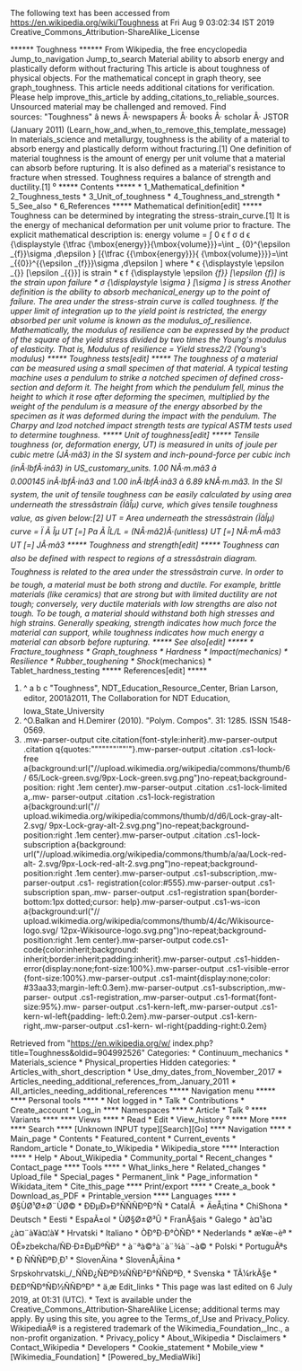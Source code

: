 The following text has been accessed from https://en.wikipedia.org/wiki/Toughness at Fri Aug 9 03:02:34 IST 2019
Creative_Commons_Attribution-ShareAlike_License




















****** Toughness ******
From Wikipedia, the free encyclopedia
Jump_to_navigation Jump_to_search
Material ability to absorb energy and plastically deform without fracturing
This article is about toughness of physical objects. For the mathematical
concept in graph theory, see graph_toughness.
 This article needs additional citations for verification. Please help improve_this_article by
 adding_citations_to_reliable_sources. Unsourced material may be challenged and removed.
 Find sources: "Toughness" â news Â· newspapers Â· books Â· scholar Â· JSTOR (January 2011)
 (Learn_how_and_when_to_remove_this_template_message)
In materials_science and metallurgy, toughness is the ability of a material to
absorb energy and plastically deform without fracturing.[1] One definition of
material toughness is the amount of energy per unit volume that a material can
absorb before rupturing. It is also defined as a material's resistance to
fracture when stressed.
Toughness requires a balance of strength and ductility.[1]
⁰
***** Contents *****
    * 1_Mathematical_definition
    * 2_Toughness_tests
    * 3_Unit_of_toughness
    * 4_Toughness_and_strength
    * 5_See_also
    * 6_References
***** Mathematical definition[edit] *****
Toughness can be determined by integrating the stress-strain_curve.[1] It is
the energy of mechanical deformation per unit volume prior to fracture. The
explicit mathematical description is:
             energy   volume     =  &#x222B;  0    &#x03F5;  f     &#x03C3;  d
      &#x03F5;   {\displaystyle {\tfrac {\mbox{energy}}{\mbox{volume}}}=\int _
      {0}^{\epsilon _{f}}\sigma \,d\epsilon }  [{\tfrac  {{\mbox{energy}}}{
      {\mbox{volume}}}}=\int _{{0}}^{{\epsilon _{f}}}\sigma \,d\epsilon ]
where
    *     &#x03F5;      {\displaystyle \epsilon _{}}  [\epsilon _{{}}] is
      strain
    *     &#x03F5;  f     {\displaystyle \epsilon _{f}}  [\epsilon _{f}] is the
      strain upon failure
    *    &#x03C3;   {\displaystyle \sigma }  [\sigma ] is stress
Another definition is the ability to absorb mechanical_energy up to the point
of failure. The area under the stress-strain curve is called toughness.
If the upper limit of integration up to the yield point is restricted, the
energy absorbed per unit volume is known as the modulus_of_resilience.
Mathematically, the modulus of resilience can be expressed by the product of
the square of the yield stress divided by two times the Young's modulus of
elasticity. That is,
      Modulus of resilience = Yield stress2/2 (Young's modulus)
***** Toughness tests[edit] *****
The toughness of a material can be measured using a small specimen of that
material. A typical testing machine uses a pendulum to strike a notched
specimen of defined cross-section and deform it. The height from which the
pendulum fell, minus the height to which it rose after deforming the specimen,
multiplied by the weight of the pendulum is a measure of the energy absorbed by
the specimen as it was deformed during the impact with the pendulum. The Charpy
and Izod notched impact strength tests are typical ASTM tests used to determine
toughness.
***** Unit of toughness[edit] *****
Tensile toughness (or, deformation energy, UT) is measured in units of joule
per cubic metre (JÂ·mâ3) in the SI system and inch-pound-force per cubic inch
(inÂ·lbfÂ·inâ3) in US_customary_units.
1.00 NÂ·m.mâ3 â 0.000145 inÂ·lbfÂ·inâ3 and 1.00 inÂ·lbfÂ·inâ3 â
6.89 kNÂ·m.mâ3.
In the SI system, the unit of tensile toughness can be easily calculated by
using area underneath the stressâstrain (ÏâÎµ) curve, which gives tensile
toughness value, as given below:[2]
      UT = Area underneath the stressâstrain (ÏâÎµ) curve = Ï Ã Îµ
      UT [=] Pa Ã ÎL/L = (NÂ·mâ2)Â·(unitless)
      UT [=] NÂ·mÂ·mâ3
      UT [=] JÂ·mâ3
***** Toughness and strength[edit] *****
Toughness can also be defined with respect to regions of a stressâstrain
diagram. Toughness is related to the area under the stressâstrain curve. In
order to be tough, a material must be both strong and ductile. For example,
brittle materials (like ceramics) that are strong but with limited ductility
are not tough; conversely, very ductile materials with low strengths are also
not tough. To be tough, a material should withstand both high stresses and high
strains. Generally speaking, strength indicates how much force the material can
support, while toughness indicates how much energy a material can absorb before
rupturing.
***** See also[edit] *****
    * Fracture_toughness
    * Graph_toughness
    * Hardness
    * Impact_(mechanics)
    * Resilience
    * Rubber_toughening
    * Shock_(mechanics)
    * Tablet_hardness_testing
***** References[edit] *****
   1. ^ a b c "Toughness", NDT_Education_Resource_Center, Brian Larson, editor,
      2001â2011, The Collaboration for NDT Education, Iowa_State_University
   2. ^O.Balkan and H.Demirer (2010). "Polym. Compos". 31: 1285. ISSN 1548-
      0569.
   3. .mw-parser-output cite.citation{font-style:inherit}.mw-parser-output
      .citation q{quotes:"\"""\"""'""'"}.mw-parser-output .citation .cs1-lock-
      free a{background:url("//upload.wikimedia.org/wikipedia/commons/thumb/6/
      65/Lock-green.svg/9px-Lock-green.svg.png")no-repeat;background-position:
      right .1em center}.mw-parser-output .citation .cs1-lock-limited a,.mw-
      parser-output .citation .cs1-lock-registration a{background:url("//
      upload.wikimedia.org/wikipedia/commons/thumb/d/d6/Lock-gray-alt-2.svg/
      9px-Lock-gray-alt-2.svg.png")no-repeat;background-position:right .1em
      center}.mw-parser-output .citation .cs1-lock-subscription a{background:
      url("//upload.wikimedia.org/wikipedia/commons/thumb/a/aa/Lock-red-alt-
      2.svg/9px-Lock-red-alt-2.svg.png")no-repeat;background-position:right
      .1em center}.mw-parser-output .cs1-subscription,.mw-parser-output .cs1-
      registration{color:#555}.mw-parser-output .cs1-subscription span,.mw-
      parser-output .cs1-registration span{border-bottom:1px dotted;cursor:
      help}.mw-parser-output .cs1-ws-icon a{background:url("//
      upload.wikimedia.org/wikipedia/commons/thumb/4/4c/Wikisource-logo.svg/
      12px-Wikisource-logo.svg.png")no-repeat;background-position:right .1em
      center}.mw-parser-output code.cs1-code{color:inherit;background:
      inherit;border:inherit;padding:inherit}.mw-parser-output .cs1-hidden-
      error{display:none;font-size:100%}.mw-parser-output .cs1-visible-error
      {font-size:100%}.mw-parser-output .cs1-maint{display:none;color:
      #33aa33;margin-left:0.3em}.mw-parser-output .cs1-subscription,.mw-parser-
      output .cs1-registration,.mw-parser-output .cs1-format{font-size:95%}.mw-
      parser-output .cs1-kern-left,.mw-parser-output .cs1-kern-wl-left{padding-
      left:0.2em}.mw-parser-output .cs1-kern-right,.mw-parser-output .cs1-kern-
      wl-right{padding-right:0.2em}

Retrieved from "https://en.wikipedia.org/w/
index.php?title=Toughness&oldid=904992526"
Categories:
    * Continuum_mechanics
    * Materials_science
    * Physical_properties
Hidden categories:
    * Articles_with_short_description
    * Use_dmy_dates_from_November_2017
    * Articles_needing_additional_references_from_January_2011
    * All_articles_needing_additional_references
***** Navigation menu *****
**** Personal tools ****
    * Not logged in
    * Talk
    * Contributions
    * Create_account
    * Log_in
**** Namespaces ****
    * Article
    * Talk
⁰
**** Variants ****
**** Views ****
    * Read
    * Edit
    * View_history
⁰
**** More ****
**** Search ****
[Unknown INPUT type][Search][Go]
**** Navigation ****
    * Main_page
    * Contents
    * Featured_content
    * Current_events
    * Random_article
    * Donate_to_Wikipedia
    * Wikipedia_store
**** Interaction ****
    * Help
    * About_Wikipedia
    * Community_portal
    * Recent_changes
    * Contact_page
**** Tools ****
    * What_links_here
    * Related_changes
    * Upload_file
    * Special_pages
    * Permanent_link
    * Page_information
    * Wikidata_item
    * Cite_this_page
**** Print/export ****
    * Create_a_book
    * Download_as_PDF
    * Printable_version
**** Languages ****
    * Ø§ÙØ¹Ø±Ø¨ÙØ©
    * ÐÐµÐ»Ð°ÑÑÑÐºÐ°Ñ
    * CatalÃ 
    * ÄeÅ¡tina
    * ChiShona
    * Deutsch
    * Eesti
    * EspaÃ±ol
    * ÙØ§Ø±Ø³Û
    * FranÃ§ais
    * Galego
    * à¤¹à¤¿à¤¨à¥à¤¦à¥
    * Hrvatski
    * Italiano
    * ÒÐ°Ð·Ð°ÒÑÐ°
    * Nederlands
    * æ¥æ¬èª
    * OÊ»zbekcha/ÑÐ·Ð±ÐµÐºÑÐ°
    * à¨ªà©°à¨à¨¾à¨¬à©
    * Polski
    * PortuguÃªs
    * Ð ÑÑÑÐºÐ¸Ð¹
    * SlovenÄina
    * SlovenÅ¡Äina
    * Srpskohrvatski_/_ÑÑÐ¿ÑÐºÐ¾ÑÑÐ²Ð°ÑÑÐºÐ¸
    * Svenska
    * TÃ¼rkÃ§e
    * Ð£ÐºÑÐ°ÑÐ½ÑÑÐºÐ°
    * ä¸­æ
Edit_links
    * This page was last edited on 6 July 2019, at 01:31 (UTC).
    * Text is available under the Creative_Commons_Attribution-ShareAlike
      License; additional terms may apply. By using this site, you agree to the
      Terms_of_Use and Privacy_Policy. WikipediaÂ® is a registered trademark of
      the Wikimedia_Foundation,_Inc., a non-profit organization.
    * Privacy_policy
    * About_Wikipedia
    * Disclaimers
    * Contact_Wikipedia
    * Developers
    * Cookie_statement
    * Mobile_view
    * [Wikimedia_Foundation]
    * [Powered_by_MediaWiki]

